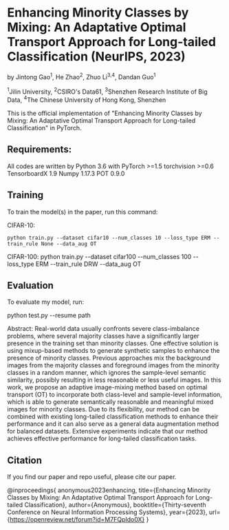 # Enhancing Minority Classes by Mixing: An Adaptative Optimal Transport Approach for Long-tailed Classification (NeurIPS, 2023)

by Jintong Gao<sup>1</sup>, He Zhao<sup>2</sup>, Zhuo Li<sup>3,4</sup>, Dandan Guo<sup>1</sup>

<sup>1</sup>Jilin University, <sup>2</sup>CSIRO's Data61, <sup>3</sup>Shenzhen Research Institute of Big Data, <sup>4</sup>The Chinese University of Hong Kong, Shenzhen

This is the official implementation of "Enhancing Minority Classes by Mixing: An Adaptative Optimal Transport Approach for Long-tailed Classification" in PyTorch.

## Requirements:

All codes are written by Python 3.6 with PyTorch >=1.5  torchvision >=0.6  TensorboardX 1.9  Numpy 1.17.3  POT 0.9.0

## Training

To train the model(s) in the paper, run this command:

CIFAR-10:

```
python train.py --dataset cifar10 --num_classes 10 --loss_type ERM --train_rule None --data_aug OT
```

CIFAR-100:
python train.py --dataset cifar100 --num_classes 100 --loss_type ERM --train_rule DRW --data_aug OT

## Evaluation

To evaluate my model, run:

python test.py --resume path 

Abstract: Real-world data usually confronts severe class-imbalance problems, where several majority classes have a significantly larger presence in the training set than minority classes. One effective solution is using mixup-based methods to generate synthetic samples to enhance the presence of minority classes. Previous approaches mix the background images from the majority classes and foreground images from the minority classes in a random manner, which ignores the sample-level semantic similarity, possibly resulting in less reasonable or less useful images. In this work, we propose an adaptive image-mixing method based on optimal transport (OT) to incorporate both class-level and sample-level information, which is able to generate semantically reasonable and meaningful mixed images for minority classes. Due to its flexibility, our method can be combined with existing long-tailed classification methods to enhance their performance and it can also serve as a general data augmentation method for balanced datasets. Extensive experiments indicate that our method achieves effective performance for long-tailed classification tasks.

## Citation

If you find our paper and repo useful, please cite our paper.

@inproceedings{
anonymous2023enhancing,
title={Enhancing Minority Classes by Mixing: An Adaptative Optimal Transport Approach for Long-tailed Classification},
author={Anonymous},
booktitle={Thirty-seventh Conference on Neural Information Processing Systems},
year={2023},
url={https://openreview.net/forum?id=M7FQpIdo0X}
}
